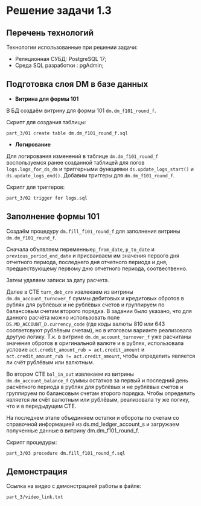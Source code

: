 # Решение задачи 1.3

## Перечень технологий
Технологии использованные при решении задачи:
- Реляционная СУБД: PostgreSQL 17;
- Среда SQL разработки : pgAdmin;

## Подготовка слоя DM в базе данных

- **Витрина для формы 101**

В БД создаём витрину для формы 101 `dm.dm_f101_round_f`.

Скрипт для создания таблицы:

`part_3/01 create table dm.dm_f101_round_f.sql`

- **Логирование**

Для логирования изменений в таблице `dm.dm_f101_round_f` воспользуемся ранее созданной таблицей для логов `logs.logs_for_ds_dm` и триггерными функциями `ds.update_logs_start()` и `ds.update_logs_end()`.
Добавим триггеры для `dm.dm_f101_round_f`.

Скрипт для триггеров:

`part_3/02 trigger for logs.sql`

## Заполнение формы 101

Создаём процедуру `dm.fill_f101_round_f` для заполнения витрины `dm.dm_f101_round_f`. 

Сначала объявляем переменные`p_from_date`, `p_to_date` и `previous_period_end_date` и присваиваем им значения первого дня отчетного периода, последнего дня отчетного периода и дня, предшествующему первому дню отчетного периода, соотвественно. 

Затем удаляем записи за дату расчета. 

Далее в СТЕ `turn_deb_cre` извлекаем из витрины `dm.dm_account_turnover_f` суммы дебитовых и кредитовых обротов в рублях для рублёвых и не рублёвых счетов и группируем по балансовым счетам второго порядка. В задании было указано, что для данного расчёта можно использовать поле `DS.MD_ACCOUNT_D.currency_code` (где коды валюты 810 или 643 соответсвуют рублёвым счетам), но в итоговом варианте реализовала другую логику. Т.к. в витрине `dm.dm_account_turnover_f` уже расчитаны значения обротов в оригинальной валюте и в рублях, использовала условие `act.credit_amount_rub = act.credit_amount` и `act.credit_amount_rub != act.credit_amount`, чтобы определить является ли счёт рублёвым или валютным. 

Во втором СТЕ `bal_in_out` извлекаем из витрины `dm.dm_account_balance_f` суммы остатков за первый и последний день расчётного периода в рублях для рублёвых и не рублёвых счетов и группируем по балансовым счетам второго порядка. Чтобы определить является ли счёт валютным или рублёвым, реализовала ту же логику, что и в передыдущем СТЕ. 

На последнем этапе объединяем остатки и обороты по счетам со справочной информацией из ds.md_ledger_account_s и загружаем полученные данные в витрину dm.dm_f101_round_f.

Скрипт процедуры:

`part_3/03 procedure dm.fill_f101_round_f.sql`

## Демонстрация

Ссылка на видео с демонстрацией работы в файле:

`part_3/video_link.txt`
